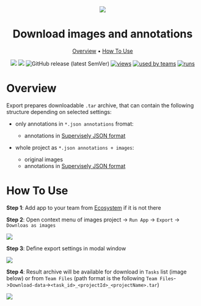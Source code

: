 <div align="center" markdown>
<img src="https://i.imgur.com/"/>

# Download images and annotations

<p align="center">
  <a href="#Overview">Overview</a> •
  <a href="#How-To-Use">How To Use</a>
</p>


[![](https://img.shields.io/badge/supervisely-ecosystem-brightgreen)](https://ecosystem.supervise.ly/apps/supervisely-ecosystem/download_as_supervisely)
[![](https://img.shields.io/badge/slack-chat-green.svg?logo=slack)](https://supervise.ly/slack)
![GitHub release (latest SemVer)](https://img.shields.io/github/v/release/supervisely-ecosystem/download_as_supervisely)
[![views](https://app.supervise.ly/public/api/v3/ecosystem.counters?repo=supervisely-ecosystem/download_as_supervisely&counter=views&label=views)](https://supervise.ly)
[![used by teams](https://app.supervise.ly/public/api/v3/ecosystem.counters?repo=supervisely-ecosystem/download_as_supervisely&counter=downloads&label=used%20by%20teams)](https://supervise.ly)
[![runs](https://app.supervise.ly/public/api/v3/ecosystem.counters?repo=supervisely-ecosystem/download_as_supervisely&counter=runs&label=runs)](https://supervise.ly)

</div>

# Overview

Export prepares downloadable `.tar` archive, that can contain the following structure depending on selected settings:
- only annotations in `*.json annotations` fromat:
  - annotations in [Supervisely JSON format](https://docs.supervise.ly/data-organization/00_ann_format_navi)

- whole project as `*.json annotations + images`:
  - original images
  - annotations in [Supervisely JSON format](https://docs.supervise.ly/data-organization/00_ann_format_navi)

# How To Use
**Step 1**: Add app to your team from [Ecosystem](https://app.supervise.ly/apps/ecosystem/export-as-masks) if it is not there

    
**Step 2**: Open context menu of images project -> `Run App` -> `Export` -> `Downloas as images` 

<img src="https://i.imgur.com/DM36rU3.png"/>

**Step 3**: Define export settings in modal window

<img src="https://i.imgur.com/0ZhbOjx.png">

**Step 4**: Result archive will be available for download in `Tasks` list (image below) or from `Team Files` (path format is the following `Team Files`->`Download-data`->`<task_id>_<projectId>_<projectName>.tar`)

<img src="https://i.imgur.com/GIrpEUZ.png">
